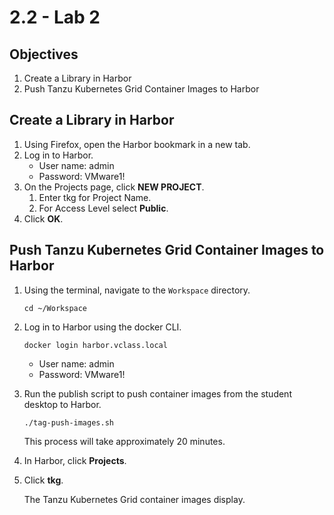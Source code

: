 # 2.2 - Lab 2

## Objectives

1. Create a Library in Harbor
2. Push Tanzu Kubernetes Grid Container Images to Harbor

## Create a Library in Harbor

1. Using Firefox, open the Harbor bookmark in a new tab.
2. Log in to Harbor.
    - User name: admin
    - Password: VMware1!
3. On the Projects page, click **NEW PROJECT**.
    1. Enter tkg for Project Name.
    2. For Access Level select **Public**.
4. Click **OK**.

## Push Tanzu Kubernetes Grid Container Images to Harbor

1. Using the terminal, navigate to the `Workspace` directory.

    `cd ~/Workspace`

2. Log in to Harbor using the docker CLI.

    `docker login harbor.vclass.local`

    - User name: admin
    - Password: VMware1!
3. Run the publish script to push container images from the student desktop to Harbor.

    `./tag-push-images.sh`

    This process will take approximately 20 minutes.

4. In Harbor, click **Projects**.
5. Click **tkg**.

    The Tanzu Kubernetes Grid container images display.
